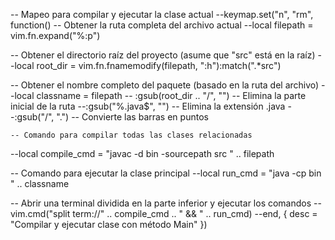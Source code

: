 -- Mapeo para compilar y ejecutar la clase actual
--keymap.set("n", "<leader>rm", function()
  -- Obtener la ruta completa del archivo actual
  --local filepath = vim.fn.expand("%:p")

  -- Obtener el directorio raíz del proyecto (asume que "src" está en la raíz)
  --local root_dir = vim.fn.fnamemodify(filepath, ":h"):match(".*src")

  -- Obtener el nombre completo del paquete (basado en la ruta del archivo)
  --local classname = filepath
   -- :gsub(root_dir .. "/", "")         -- Elimina la parte inicial de la ruta
    --:gsub("%.java$", "")              -- Elimina la extensión .java
    --:gsub("/", ".")                   -- Convierte las barras en puntos

    -- Comando para compilar todas las clases relacionadas
  --local compile_cmd = "javac -d bin -sourcepath src " .. filepath

  -- Comando para ejecutar la clase principal
  --local run_cmd = "java -cp bin " .. classname

  -- Abrir una terminal dividida en la parte inferior y ejecutar los comandos
  --vim.cmd("split term://" .. compile_cmd .. " && " .. run_cmd)
--end, { desc = "Compilar y ejecutar clase con método Main" })



